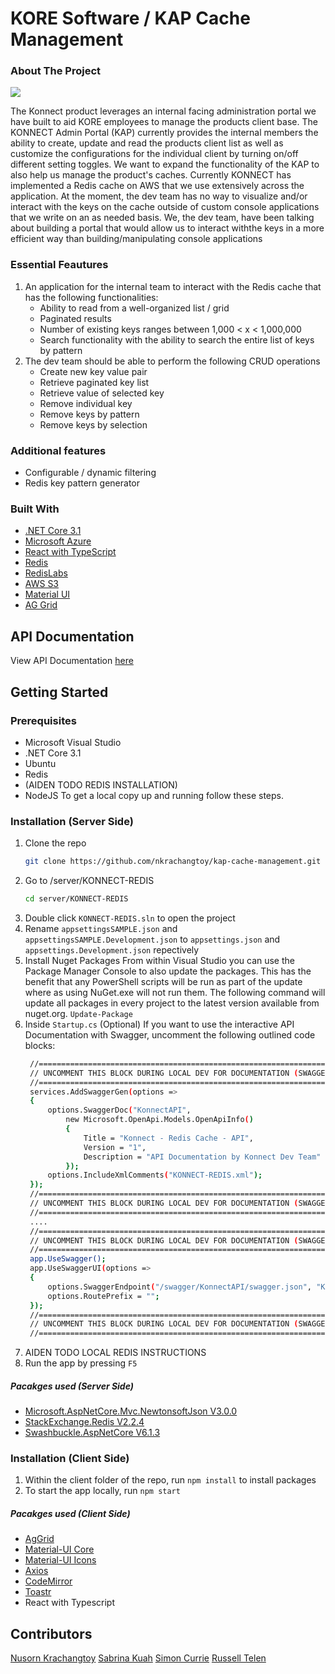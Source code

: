 # KORE Software / KAP Cache Management
<!-- ABOUT THE PROJECT -->
### About The Project
<img src="https://koresoftware.com/wp-content/uploads/2019/08/KONNECT_700.png"/>

The Konnect product leverages an internal facing administration portal we have built to aid KORE employees to manage the products client base. The KONNECT Admin Portal (KAP) currently provides the internal members the ability to create, update and read the products client list as well as customize the configurations for the individual client by turning on/off different setting toggles. We want to expand the functionality of the KAP to also help us manage the product's caches.
Currently KONNECT has implemented a Redis cache on AWS that we use extensively across the application. At the moment, the dev team has no way to visualize and/or interact with the keys on the cache outside of custom console applications that we write on an as needed basis. We, the dev team, have been talking about building a portal that would allow us to interact withthe keys in a more efficient way than building/manipulating console applications

### Essential Feautures
1. An application for the internal team to interact with the Redis cache that has the following functionalities:
    *  Ability to read from a well-organized list / grid
    *  Paginated results
    *  Number of existing keys ranges between 1,000 < x < 1,000,000
    *  Search functionality with the ability to search the entire list of keys by pattern
2. The dev team should be able to perform the following CRUD operations
    * Create new key value pair
    * Retrieve paginated key list
    * Retrieve value of selected key
    * Remove individual key
    * Remove keys by pattern
    * Remove keys by selection
### Additional features
* Configurable / dynamic filtering
* Redis key pattern generator
### Built With
* [.NET Core 3.1]("https://dotnet.microsoft.com/")
* [Microsoft Azure]("https://azure.microsoft.com/en-ca/")
* [React with TypeScript]("https://reactjs.org/")
* [Redis]("https://redis.io/")
* [RedisLabs]("https://redislabs.com/")
* [AWS S3]("https://aws.amazon.com/s3/")
* [Material UI]("https://material-ui.com/")
* [AG Grid]("https://www.ag-grid.com/")
## API Documentation
View API Documentation [here]("https://documenter.getpostman.com/view/13703734/TzRSh8AV")
<!-- GETTING STARTED -->
## Getting Started
### Prerequisites
* Microsoft Visual Studio
* .NET Core 3.1
* Ubuntu
* Redis
* (AIDEN TODO REDIS INSTALLATION)
* NodeJS
To get a local copy up and running follow these steps.
### Installation (Server Side)
1. Clone the repo
   ```sh
   git clone https://github.com/nkrachangtoy/kap-cache-management.git
   ```
2. Go to /server/KONNECT-REDIS
   ```sh
   cd server/KONNECT-REDIS
   ```
3. Double click `KONNECT-REDIS.sln` to open the project
4. Rename `appsettingsSAMPLE.json` and `appsettingsSAMPLE.Development.json` to `appsettings.json` and `appsettings.Development.json` repectively
5. Install Nuget Packages
   From within Visual Studio you can use the Package Manager Console to also update the packages. This has the benefit that any PowerShell scripts will be run as part of the update where as using NuGet.exe will not run them. The following command will update all packages in every project to the latest version available from nuget.org.
    `Update-Package`
6. Inside `Startup.cs` (Optional)
    If you want to use the interactive API Documentation with Swagger, uncomment the following outlined code blocks:
   ```sh
    //=============================================================================
    // UNCOMMENT THIS BLOCK DURING LOCAL DEV FOR DOCUMENTATION (SWAGGER CONFIG)
    //=============================================================================
    services.AddSwaggerGen(options =>
    {
        options.SwaggerDoc("KonnectAPI",
            new Microsoft.OpenApi.Models.OpenApiInfo()
            {
                Title = "Konnect - Redis Cache - API",
                Version = "1",
                Description = "API Documentation by Konnect Dev Team"
            });
        options.IncludeXmlComments("KONNECT-REDIS.xml");
    });
    //=============================================================================
    // UNCOMMENT THIS BLOCK DURING LOCAL DEV FOR DOCUMENTATION (SWAGGER CONFIG)
    //=============================================================================
    ....
    //=============================================================================
    // UNCOMMENT THIS BLOCK DURING LOCAL DEV FOR DOCUMENTATION (SWAGGER CONFIG)
    //=============================================================================
    app.UseSwagger();
    app.UseSwaggerUI(options =>
    {
        options.SwaggerEndpoint("/swagger/KonnectAPI/swagger.json", "Konnect - Redis Cache - API");
        options.RoutePrefix = "";
    });
    //=============================================================================
    // UNCOMMENT THIS BLOCK DURING LOCAL DEV FOR DOCUMENTATION (SWAGGER CONFIG)
    //=============================================================================
   ```
 7. AIDEN TODO LOCAL REDIS INSTRUCTIONS
 8. Run the app by pressing `F5`
##### Pacakges used (Server Side)
* [Microsoft.AspNetCore.Mvc.NewtonsoftJson V3.0.0]("https://www.nuget.org/packages/Microsoft.AspNetCore.Mvc.NewtonsoftJson/")
* [StackExchange.Redis V2.2.4]("https://stackexchange.github.io/StackExchange.Redis/Basics.html")
* [Swashbuckle.AspNetCore V6.1.3]("https://github.com/domaindrivendev/Swashbuckle.AspNetCore")
### Installation (Client Side)
1. Within the client folder of the repo, run `npm install` to install packages 
2. To start the app locally, run `npm start`
##### Pacakges used (Client Side)
* [AgGrid](https://www.ag-grid.com/)
* [Material-UI Core](https://material-ui.com/)
* [Material-UI Icons](https://material-ui.com/components/material-icons/)
* [Axios](https://www.npmjs.com/package/axios)
* [CodeMirror](https://codemirror.net/)
* [Toastr](https://codeseven.github.io/toastr/demo.html)
* React with Typescript
<!-- CONTACT -->
## Contributors
[Nusorn Krachangtoy]("https://github.com/nkrachangtoy")
[Sabrina Kuah]("https://github.com/scurrie90")
[Simon Currie]("https://github.com/sabkuah")
[Russell Telen]("https://github.com/russtelen")
